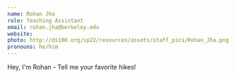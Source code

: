 ```yaml
---
name: Rohan Jha
role: Teaching Assistant
email: rohan.jha@berkeley.edu
website: 
photo: http://ds100.org/sp22/resources/assets/staff_pics/Rohan_Jha.png
pronouns: he/him
---
```

Hey, I'm Rohan - Tell me your favorite hikes!
